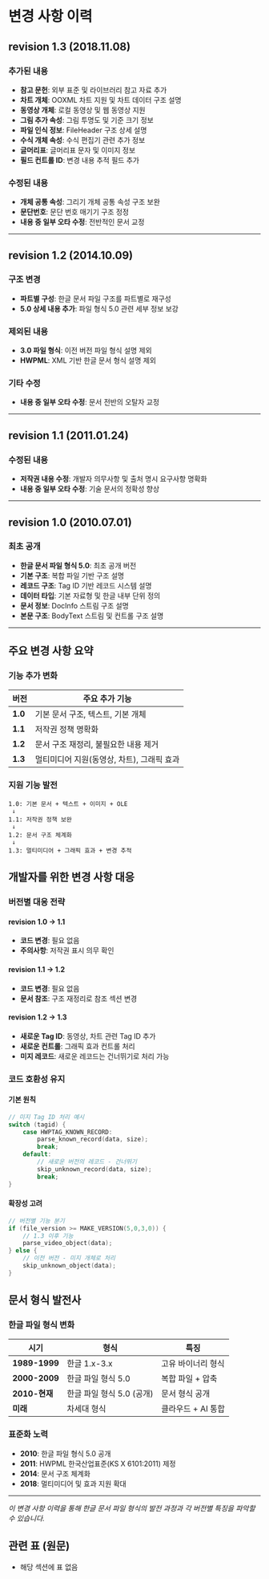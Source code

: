 # 변경 사항 이력

## revision 1.3 (2018.11.08)

### 추가된 내용

- **참고 문헌**: 외부 표준 및 라이브러리 참고 자료 추가
- **차트 개체**: OOXML 차트 지원 및 차트 데이터 구조 설명
- **동영상 개체**: 로컬 동영상 및 웹 동영상 지원
- **그림 추가 속성**: 그림 투명도 및 기준 크기 정보
- **파일 인식 정보**: FileHeader 구조 상세 설명
- **수식 개체 속성**: 수식 편집기 관련 추가 정보
- **글머리표**: 글머리표 문자 및 이미지 정보
- **필드 컨트롤 ID**: 변경 내용 추적 필드 추가

### 수정된 내용

- **개체 공통 속성**: 그리기 개체 공통 속성 구조 보완
- **문단번호**: 문단 번호 매기기 구조 정정
- **내용 중 일부 오타 수정**: 전반적인 문서 교정

---

## revision 1.2 (2014.10.09)

### 구조 변경

- **파트별 구성**: 한글 문서 파일 구조를 파트별로 재구성
- **5.0 상세 내용 추가**: 파일 형식 5.0 관련 세부 정보 보강

### 제외된 내용

- **3.0 파일 형식**: 이전 버전 파일 형식 설명 제외
- **HWPML**: XML 기반 한글 문서 형식 설명 제외

### 기타 수정

- **내용 중 일부 오타 수정**: 문서 전반의 오탈자 교정

---

## revision 1.1 (2011.01.24)

### 수정된 내용

- **저작권 내용 수정**: 개발자 의무사항 및 출처 명시 요구사항 명확화
- **내용 중 일부 오타 수정**: 기술 문서의 정확성 향상

---

## revision 1.0 (2010.07.01)

### 최초 공개

- **한글 문서 파일 형식 5.0**: 최초 공개 버전
- **기본 구조**: 복합 파일 기반 구조 설명
- **레코드 구조**: Tag ID 기반 레코드 시스템 설명
- **데이터 타입**: 기본 자료형 및 한글 내부 단위 정의
- **문서 정보**: DocInfo 스트림 구조 설명
- **본문 구조**: BodyText 스트림 및 컨트롤 구조 설명

---

## 주요 변경 사항 요약

### 기능 추가 변화

| 버전    | 주요 추가 기능                             |
| ------- | ------------------------------------------ |
| **1.0** | 기본 문서 구조, 텍스트, 기본 개체          |
| **1.1** | 저작권 정책 명확화                         |
| **1.2** | 문서 구조 재정리, 불필요한 내용 제거       |
| **1.3** | 멀티미디어 지원(동영상, 차트), 그래픽 효과 |

### 지원 기능 발전

```
1.0: 기본 문서 + 텍스트 + 이미지 + OLE
 ↓
1.1: 저작권 정책 보완
 ↓
1.2: 문서 구조 체계화
 ↓
1.3: 멀티미디어 + 그래픽 효과 + 변경 추적
```

## 개발자를 위한 변경 사항 대응

### 버전별 대응 전략

#### revision 1.0 → 1.1

- **코드 변경**: 필요 없음
- **주의사항**: 저작권 표시 의무 확인

#### revision 1.1 → 1.2

- **코드 변경**: 필요 없음
- **문서 참조**: 구조 재정리로 참조 섹션 변경

#### revision 1.2 → 1.3

- **새로운 Tag ID**: 동영상, 차트 관련 Tag ID 추가
- **새로운 컨트롤**: 그래픽 효과 컨트롤 처리
- **미지 레코드**: 새로운 레코드는 건너뛰기로 처리 가능

### 코드 호환성 유지

#### 기본 원칙

```c
// 미지 Tag ID 처리 예시
switch (tagid) {
    case HWPTAG_KNOWN_RECORD:
        parse_known_record(data, size);
        break;
    default:
        // 새로운 버전의 레코드 - 건너뛰기
        skip_unknown_record(data, size);
        break;
}
```

#### 확장성 고려

```c
// 버전별 기능 분기
if (file_version >= MAKE_VERSION(5,0,3,0)) {
    // 1.3 이후 기능
    parse_video_object(data);
} else {
    // 이전 버전 - 미지 개체로 처리
    skip_unknown_object(data);
}
```

## 문서 형식 발전사

### 한글 파일 형식 변화

| 시기          | 형식                      | 특징               |
| ------------- | ------------------------- | ------------------ |
| **1989-1999** | 한글 1.x-3.x              | 고유 바이너리 형식 |
| **2000-2009** | 한글 파일 형식 5.0        | 복합 파일 + 압축   |
| **2010-현재** | 한글 파일 형식 5.0 (공개) | 문서 형식 공개     |
| **미래**      | 차세대 형식               | 클라우드 + AI 통합 |

### 표준화 노력

- **2010**: 한글 파일 형식 5.0 공개
- **2011**: HWPML 한국산업표준(KS X 6101:2011) 제정
- **2014**: 문서 구조 체계화
- **2018**: 멀티미디어 및 효과 지원 확대

---

_이 변경 사항 이력을 통해 한글 문서 파일 형식의 발전 과정과 각 버전별 특징을 파악할 수 있습니다._

## 관련 표 (원문)

- 해당 섹션에 표 없음
